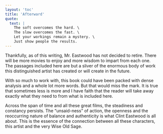 ```yaml
---
layout: 'toc'
title: 'Afterward'
quote:
  text: |
    The soft overcomes the hard. \
    The slow overcomes the fast. \
    Let your workings remain a mystery. \
    Just show people the results.
---
```


Thankfully, as of this writing, Mr. Eastwood has not decided to retire.
There will be more movies to enjoy and more wisdom to impart from each one.
The passages included here are but a sliver of the enormous body of work
this distinguished artist has created or will create in the future.

With so much to work with, this book could have been packed with dense
analysis and a whole lot more words. But that would miss the mark.
It is true that sometimes less is more and I have faith that the reader
will take away exactly what they need to from what is included here.

Across the span of time and all these great films,
the steadiness and constancy persists.
The “unsaid-ness” of action,
the openness and the reoccurring nature of balance and authenticity
is what Clint Eastwood is all about. This is the essence of the connection
between all these characters, this artist and the very Wise Old Sage.
